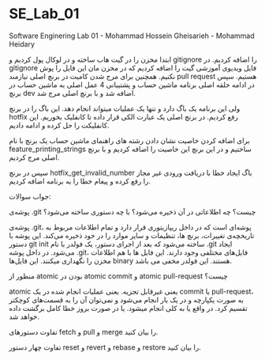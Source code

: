 # SE_Lab_01
Software Enginering Lab 01 - Mohammad Hossein Gheisarieh - Mohammad Heidary

ابتدا مخزن را در گیت هاب ساخته و در لوکال پول کردیم و gitignore را اضافه کردیم. 
در  gitignore فایل ویدیوی آموزشی گیت را اضافه کردیم که در مخزن مان این فایل را پوش نکنیم.
همچنین برای مرج شدن کامیت در برنچ اصلی نیازمند pull request هستیم.
سپس در ادامه حلقه اصلی برنامه ماشین حساب و پشتیبانی 4 عمل اصلی به ماشین حساب در برنچ dev اضافه شد و با برنچ اصلی مرج شد.

ولی این برنامه یک باگ دارد و تنها یک عملیات میتواند انجام دهد. این باگ را در برنچ hotfix  رفع کردیم.
در برنچ اصلی یک عبارت الکی قرار داده تا کانفلیک بخوریم.
این کانفلیکت را حل کرده و ادامه دادیم. 

برای اضافه کردن خاصیت نشان دادن رشته های راهنمای ماشین حساب یک برنچ با نام feature_printing_strings  ساختیم و در این برنچ این خاصیت را اضافه کردیم و با برنچ اصلی مرج کردیم.

سپس در برنچ hotfix_get_invalid_number  باگ ایجاد خطا با دریافت ورودی غیر مجاز را رفع کرده و پیغام خطا را به برنامه اضافه کردیم. 

جواب سوالات:

پوشه‌ی .git چیست؟ چه اطلاعاتی در آن ذخیره می‌شود؟ با چه دستوری ساخته می‌شود؟

پوشه‌ی .git، پوشه‌ای است که در داخل ریپازیتوری  قرار دارد و تمام اطلاعات مربوط به تاریخچه‌ی تغییرات، برنچ ‌ها، تنظیمات و سایر موارد را در خود ذخیره می‌کند. 
این پوشه با دستور git init ساخته می‌شود که بعد از اجرای دستور، یک فولدر با نام .git ایجاد می‌شود. 
در داخل پوشه .git، فایل‌های مختلفی وجود دارند. این فایل ها با هم اطلاعات مخزن را نگهداری میکنند. این فایل‌ها binary هستند. این فولدر مخفی می باشد.

منظور از atomic بودن در atomic commit و atomic pull-request چیست؟

atomic یعنی غیرقابل تجزیه. یعنی عملیات انجام شده در یک commit یا pull-request، به صورت یکپارچه و در یک بار انجام می‌شود و نمی‌توان آن را به قسمت‌های کوچکتر تقسیم کرد. در واقع یا به کلی انجام میشود. یا در صورت بروز خطا کامل برگشت داده خواهد شد.

تفاوت دستورهای fetch و pull و merge را بیان کنید.

تفاوت چهار دستور reset و revert و rebase و restore را بیان کنید.

